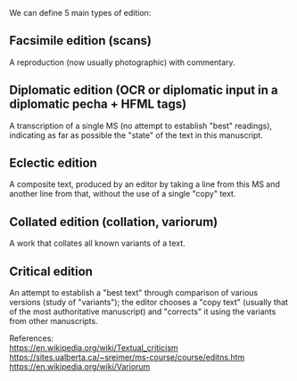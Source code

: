 We can define 5 main types of edition:

## Facsimile edition (scans)

A reproduction (now usually photographic) with commentary.

## Diplomatic edition (OCR or diplomatic input in a diplomatic pecha + HFML tags)

A transcription of a single MS (no attempt to establish "best" readings), indicating as far as possible the "state" of the text in this manuscript.

## Eclectic edition

A composite text, produced by an editor by taking a line from this MS and another line from that, without the use of a single "copy" text.

## Collated edition (collation, variorum)

A work that collates all known variants of a text.

## Critical edition

An attempt to establish a "best text" through comparison of various versions (study of "variants"); the editor chooses a "copy text" (usually that of the most authoritative manuscript) and "corrects" it using the variants from other manuscripts.

References:  
https://en.wikipedia.org/wiki/Textual_criticism  
https://sites.ualberta.ca/~sreimer/ms-course/course/editns.htm  
https://en.wikipedia.org/wiki/Variorum
